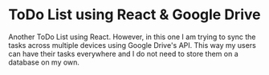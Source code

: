 # ToDo List using React & Google Drive

Another ToDo List using React. However, in this one I am trying to sync the tasks across multiple devices using Google Drive's API. This way my users can have their tasks everywhere and I do not need to store them on a database on my own.
